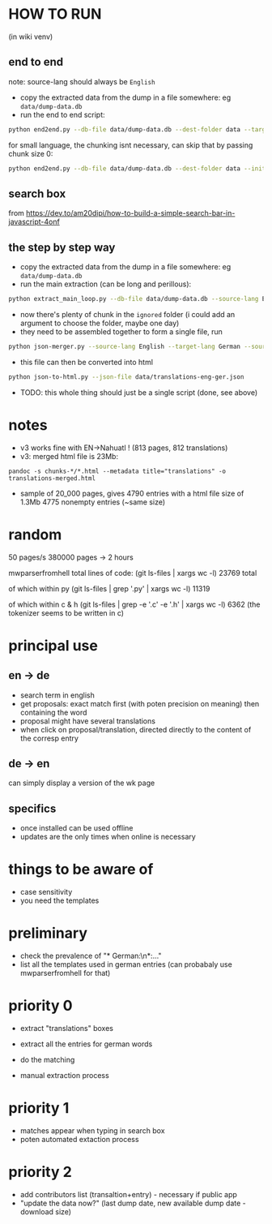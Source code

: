 # HOW TO RUN

(in wiki venv)

## end to end

note: source-lang should always be  `English`

- copy the extracted data from the dump in a file somewhere: eg `data/dump-data.db`
- run the end to end script:
```bash
python end2end.py --db-file data/dump-data.db --dest-folder data --target-lang German
```

for small language, the chunking isnt necessary, can skip that by passing chunk size 0:
```bash
python end2end.py --db-file data/dump-data.db --dest-folder data --initial-chunk-size 0 --target-lang Nahuatl
```


## search box

from https://dev.to/am20dipi/how-to-build-a-simple-search-bar-in-javascript-4onf

## the step by step way

- copy the extracted data from the dump in a file somewhere: eg `data/dump-data.db`
- run the main extraction (can be long and perillous):
```bash
python extract_main_loop.py --db-file data/dump-data.db --source-lang English --target-lang German
```
- now there's plenty of chunk in the `ignored` folder (i could add an argument to choose the folder, maybe one day)
- they need to be assembled together to form a single file, run
```bash
python json-merger.py --source-lang English --target-lang German --source-folder ignored --dest-folder data
```
- this file can then be converted into html
```bash
python json-to-html.py --json-file data/translations-eng-ger.json
```
- TODO: this whole thing should just be a single script (done, see above)


# notes

- v3 works fine with EN->Nahuatl ! (813 pages, 812 translations)
- v3: merged html file is 23Mb:
```
pandoc -s chunks-*/*.html --metadata title="translations" -o translations-merged.html
```

- sample of 20_000 pages, gives 4790 entries with a html file size of 1.3Mb
4775 nonempty entries (~same size)

# random

50 pages/s
380000 pages
-> 2 hours

mwparserfromhell
total lines of code:
(git ls-files | xargs wc -l)
23769 total

of which within py
(git ls-files | grep '\.py' | xargs wc -l)
 11319

of which within c & h
(git ls-files | grep -e '\.c' -e '\.h' | xargs wc -l)
6362
(the tokenizer seems to be written in c)

# principal use

## en -> de
- search term in english
- get proposals: exact match first (with poten precision on meaning) then containing the word
- proposal might have several translations
- when click on proposal/translation, directed directly to the content of the corresp entry

## de -> en
can simply display a version of the wk page


## specifics
- once installed can be used offline
- updates are the only times when online is necessary





# things to be aware of

- case sensitivity
- you need the templates

# preliminary

- check the prevalence of "* German:\n*:..."
- list all the templates used in german entries (can probabaly use mwparserfromhell for that)

# priority 0

- extract "translations" boxes
- extract all the entries for german words
- do the matching

- manual extraction process

# priority 1

- matches appear when typing in search box
- poten automated extaction process

# priority 2

- add contributors list (transaltion+entry) - necessary if public app
- "update the data now?" (last dump date, new available dump date - download size)



